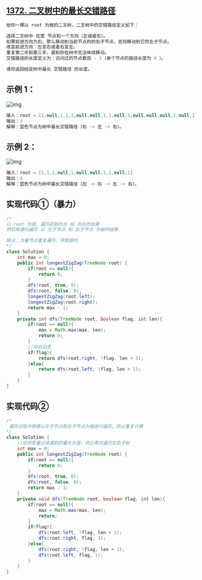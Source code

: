 ## **[1372. 二叉树中的最长交错路径](https://leetcode-cn.com/problems/longest-zigzag-path-in-a-binary-tree/)**



```java
给你一棵以 root 为根的二叉树，二叉树中的交错路径定义如下：

选择二叉树中 任意 节点和一个方向（左或者右）。
如果前进方向为右，那么移动到当前节点的的右子节点，否则移动到它的左子节点。
改变前进方向：左变右或者右变左。
重复第二步和第三步，直到你在树中无法继续移动。
交错路径的长度定义为：访问过的节点数目 - 1（单个节点的路径长度为 0 ）。

请你返回给定树中最长 交错路径 的长度。
```



## **示例 1：**

![img](https://assets.leetcode-cn.com/aliyun-lc-upload/uploads/2020/03/07/sample_1_1702.png)

```java
输入：root = [1,null,1,1,1,null,null,1,1,null,1,null,null,null,1,null,1]
输出：3
解释：蓝色节点为树中最长交错路径（右 -> 左 -> 右）。
```





## **示例 2：**

![img](https://assets.leetcode-cn.com/aliyun-lc-upload/uploads/2020/03/07/sample_2_1702.png)

```java
输入：root = [1,1,1,null,1,null,null,1,1,null,1]
输出：4
解释：蓝色节点为树中最长交错路径（左 -> 右 -> 左 -> 右）。
```





## **实现代码①**（暴力）

```java
/*
以 root 为根，遍历初始向左 和 向右的结果
然后再递归遍历 以 左子节点 和 右子节点 为根的结果

缺点：大量节点重复遍历，导致超时
*/
class Solution {
    int max = 0;
    public int longestZigZag(TreeNode root) {
        if(root == null){
            return 0;
        }
        dfs(root, true, 0);
        dfs(root, false, 0);
        longestZigZag(root.left); 
        longestZigZag(root.right);
        return max - 1;
    }
    private int dfs(TreeNode root, boolean flag, int len){
        if(root == null){
            max = Math.max(max, len);
            return 0;
        }
        //向右边走
        if(flag){
            return dfs(root.right, !flag, len + 1);
        }else{
            return dfs(root.left, !flag, len + 1);
        }
    }
}
```





## **实现代码②**

```java
/*
 遍历过程中顺便以左子节点和右子节点为根进行遍历，防止重复计算
*/
class Solution {
    //全局变量记录遇到的最大长度，防止再次遍历左右子树
    int max = 0;
    public int longestZigZag(TreeNode root) {
        if(root == null){
            return 0;
        }
        dfs(root, true, 0);
        dfs(root, false, 0);
        return max - 1;
    }
    private void dfs(TreeNode root, boolean flag, int len){
        if(root == null){
            max = Math.max(max, len);
            return;
        }
        if(flag){
            dfs(root.left, !flag, len + 1);
            dfs(root.right, flag, 1);
        }else{
            dfs(root.right, !flag, len + 1);
            dfs(root.left, flag, 1);
        }
    }
}
```

